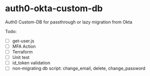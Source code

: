 # auth0-okta-custom-db

Auth0 Custom-DB for passthrough or lazy migration from Okta

Todo:
- [ ] get-user.js
- [ ] MFA Action 
- [ ] Terraform
- [ ] Unit test
- [ ] id_token validation
- [ ] non-migrating db script: change_email, delete, change_password